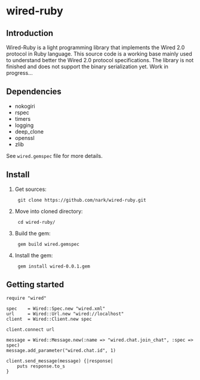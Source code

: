 # wired-ruby

## Introduction

Wired-Ruby is a light programming library that implements the Wired 2.0 protocol in Ruby language. This source code is a working base mainly used to understand better the Wired 2.0 protocol specifications. The library is not finished and does not support the binary serialization yet. Work in progress...

## Dependencies

* nokogiri
* rspec
* timers
* logging
* deep_clone
* openssl
* zlib

See `wired.gemspec` file for more details.



## Install

1. Get sources:

		git clone https://github.com/nark/wired-ruby.git
	
2. Move into cloned directory:

		cd wired-ruby/
		
3. Build the gem:

		gem build wired.gemspec
		
4. Install the gem:

		gem install wired-0.0.1.gem
		
## Getting started

	require "wired"

	spec 	= Wired::Spec.new "wired.xml"
	url		= Wired::Url.new "wired://localhost"
	client 	= Wired::Client.new spec 
	
	client.connect url
	
	message = Wired::Message.new(:name => "wired.chat.join_chat", :spec => spec)
	message.add_parameter("wired.chat.id", 1)
	
	client.send_message(message) {|response|
		puts response.to_s
	}	
